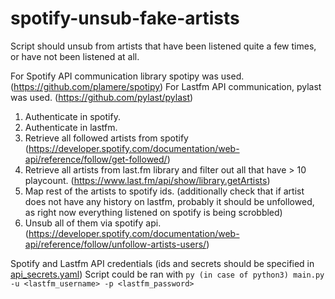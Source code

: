 # spotify-unsub-fake-artists
Script should unsub from artists that have been listened quite a few times, or have not been listened at all. 

For Spotify API communication library spotipy was used. (https://github.com/plamere/spotipy)
For Lastfm API communication, pylast was used. (https://github.com/pylast/pylast)

1. Authenticate in spotify.
2. Authenticate in lastfm.
3. Retrieve all followed artists from spotify (https://developer.spotify.com/documentation/web-api/reference/follow/get-followed/)
4. Retrieve all artists from last.fm library and filter out all that have > 10 playcount. (https://www.last.fm/api/show/library.getArtists)
5. Map rest of the artists to spotify ids. (additionally check that if artist does not have any history on lastfm, probably it should be unfollowed, as right now everything listened on spotify is being scrobbled)
6. Unsub all of them via spotify api. (https://developer.spotify.com/documentation/web-api/reference/follow/unfollow-artists-users/)


Spotify and Lastfm API credentials (ids and secrets should be specified in [api_secrets.yaml](https://github.com/sergey-bulavskiy/spotify-unsub-fake-artists/blob/main/api_secrets.yaml)) 
Script could be ran with `py (in case of python3) main.py -u <lastfm_username> -p <lastfm_password>`
